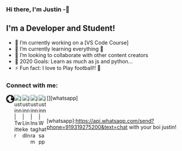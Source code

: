 ### Hi there, I'm Justin -👋

## I'm a  Developer and Student!
- 🔭 I’m currently working on a [VS Code Course]
- 🌱 I’m currently learning everything 🤣
- 👯 I’m looking to collaborate with other content creators
- 🥅 2020 Goals: Learn as much as js and python...
- ⚡ Fun fact: I love to Play football!! 🤣

### Connect with me:
[<img align="left" alt="justinn  " width="22px" src="https://raw.githubusercontent.com/iconic/open-iconic/master/svg/globe.svg" />][website]
[<img align="left" alt="justinn   | Twitter" width="22px" src="https://cdn.jsdelivr.net/npm/simple-icons@v3/icons/twitter.svg" />][twitter]
[<img align="left" alt="justinn   | LinkedIn" width="22px" src="https://cdn.jsdelivr.net/npm/simple-icons@v3/icons/linkedin.svg" />][linkedin]
[<img align="left" alt="justinn    | Instagram" width="22px" src="https://cdn.jsdelivr.net/npm/simple-icons@v3/icons/instagram.svg" />][instagram]
[<img align="left" alt="justinn    | Whatsapp" width="22px" src="https://static.thenounproject.com/png/988424-200.png" />][whatsapp]



<br />

[website]: my-portfolio-786.netlify.app
[twitter]: https://twitter.com/justinnn_06
[instagram]: https://instagram.com/justinnn_.07
[linkedin]: https://www.linkedin.com/in/justin-varghese-8704a91b3/
[whatsapp]:https://api.whatsapp.com/send?phone=919319275200&text=chat with your boi justin!

